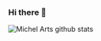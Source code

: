 ### Hi there 👋

![Michel Arts github stats](https://github-readme-stats.vercel.app/api?username=MichelArts&show_icons=true&count_private=true)

